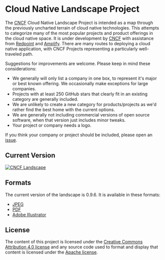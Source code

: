 # Cloud Native Landscape Project

The [CNCF](https://www.cncf.io) Cloud Native Landscape
Project is intended as a map through the previously uncharted terrain of cloud native technologies. This attempts to categorize many of the most popular projects and product offerings in the cloud native space. It is under development by [CNCF](https://www.cncf.io) with assistance from [Redpoint](https://www.redpoint.com/) and [Amplify](http://www.amplifypartners.com). There are many routes to deploying a cloud native application, with CNCF Projects representing a particularly well-traveled path.

Suggestions for improvements are welcome. Please keep in mind these considerations:

* We generally will only list a company in one box, to represent it's major or best known offering. We occasionally make exceptions for large companies.
* Projects with at least 250 GitHub stars that clearly fit in an existing category are generally included.
* We are unlikely to create a new category for products/projects as we'd rather find the best home with the current options.
* We are generally not including commercial versions of open source software, when that version just includes minor tweaks.
* Your project or company needs a logo.

If you think your company or project should be included, please open an
[issue](https://github.com/cncf/landscape/issues/new).

## Current Version

[![CNCF Landscape](landscape/CloudNativeLandscape_v0.9.6.jpg)](https://raw.githubusercontent.com/cncf/landscape/master/landscape/CloudNativeLandscape_v0.9.6.jpg)

## Formats

The current version of the landscape is 0.9.6. It is available in these formats:

* [JPEG](landscape/CloudNativeLandscape_v0.9.6.jpg)
* [PDF](landscape/CloudNativeLandscape_v0.9.6.pdf)
* [Adobe Illustrator](landscape/CloudNativeLandscape_v0.9.6.ai)

## License

The content of this project is licensed under the
[Creative Commons Attribution 4.0 license](https://creativecommons.org/licenses/by/4.0/)
and any source code used to format and display that content is licensed under
the [Apache license](LICENSE).
